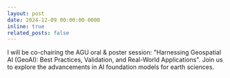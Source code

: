 ```yaml
---
layout: post
date: 2024-12-09 00:00:00-0000
inline: true
related_posts: false
---
```


I will be co-chairing the AGU oral & poster session: "Harnessing Geospatial AI (GeoAI): Best Practices, Validation, and Real-World Applications". Join us to explore the advancements in AI foundation models for earth sciences.
